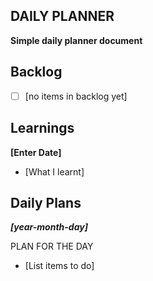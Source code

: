 ## DAILY PLANNER
**Simple daily planner document**

## Backlog
 - [ ] [no items in backlog yet]

## Learnings
**[Enter Date]**

 - [What I learnt]

## Daily Plans
***[year-month-day]***

PLAN FOR THE DAY

 - [List items to do]



<!--stackedit_data:
eyJoaXN0b3J5IjpbMjcyNjM3Nzc3LDE3NjUxNjU3MDYsLTE0Nz
U2NDQ3MzAsLTE1OTA5OTAzMjldfQ==
-->